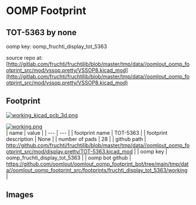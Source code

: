 # OOMP Footprint  
## TOT-5363  by none  
  
oomp key: oomp_fruchti_display_tot_5363  
  
source repo at: [http://gitlab.com/fruchti/fruchtilib/blob/master/tmp/data//oomlout_oomp_footprint_src/mod/vssop.pretty/VSSOP8.kicad_mod](http://gitlab.com/fruchti/fruchtilib/blob/master/tmp/data//oomlout_oomp_footprint_src/mod/vssop.pretty/VSSOP8.kicad_mod)  
## Footprint  
  
[![working_kicad_pcb_3d.png](working_kicad_pcb_3d_600.png)](working_kicad_pcb_3d.png)  
  
[![working.png](working_600.png)](working.png)  
| name | value | 
| --- | --- | 
| footprint name | TOT-5363 | 
| footprint description | None | 
| number of pads | 28 | 
| github path | http://github.com/fruchti/fruchtilib/blob/master/tmp/data//oomlout_oomp_footprint_src/mod/display.pretty/TOT-5363.kicad_mod | 
| oomp key | oomp_fruchti_display_tot_5363 | 
| oomp bot github | https://github.com/oomlout/oomlout_oomp_footprint_bot/tree/main/tmp/data//oomlout_oomp_footprint_src/footprints/fruchti_display_tot_5363/working | 
## Images  
